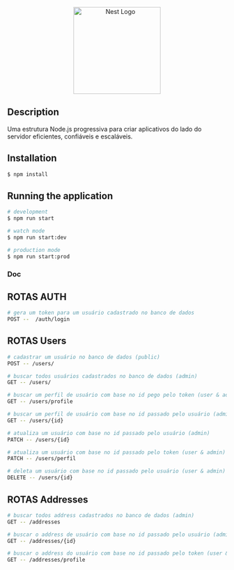 <p align="center">
  <img src="https://cdn-icons-png.flaticon.com/512/3366/3366050.png" width="200" alt="Nest Logo" />
</p>

## Description

Uma estrutura Node.js progressiva para criar aplicativos do lado do servidor eficientes, confiáveis ​​e escaláveis.

## Installation

```bash
$ npm install
```

## Running the application

```bash
# development
$ npm run start

# watch mode
$ npm run start:dev

# production mode
$ npm run start:prod
```

### Doc

## ROTAS AUTH

```bash
# gera um token para um usuário cadastrado no banco de dados
POST --  /auth/login
```

## ROTAS Users

```bash
# cadastrar um usuário no banco de dados (public)
POST -- /users/

# buscar todos usuários cadastrados no banco de dados (admin)
GET -- /users/

# buscar um perfil de usuário com base no id pego pelo token (user & admin)
GET -- /users/profile

# buscar um perfil de usuário com base no id passado pelo usuário (admin)
GET -- /users/{id}

# atualiza um usuário com base no id passado pelo usuário (admin)
PATCH -- /users/{id}

# atualiza um usuário com base no id passado pelo token (user & admin)
PATCH -- /users/perfil

# deleta um usuário com base no id passado pelo usuário (user & admin)
DELETE -- /users/{id}
```

## ROTAS Addresses

```bash
# buscar todos address cadastrados no banco de dados (admin)
GET -- /addresses

# buscar o address de usuário com base no id passado pelo usuário (admin)
GET -- /addresses/{id}

# buscar o address do usuário com base no id passado pelo token (user & admin)
GET -- /addresses/profile

```
